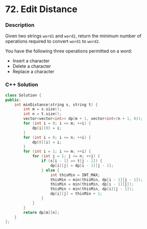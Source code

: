 # 72. Edit Distance

### Description
Given two strings `word1` and `word2`, return the minimum number of operations required to convert `word1` to `word2`.

You have the following three operations permitted on a word:

- Insert a character
- Delete a character
- Replace a character

### C++ Solution

```cpp
class Solution {
public:
    int minDistance(string s, string t) {
        int m = s.size();
        int n = t.size();
        vector<vector<int>> dp(m + 1, vector<int>(n + 1, 0));
        for (int i = 0; i <= m; ++i) {
            dp[i][0] = i;
        }
        for (int i = 0; i <= n; ++i) {
            dp[0][i] = i;
        }
        for (int i = 1; i <= m; ++i) {
            for (int j = 1; j <= n; ++j) {
                if (s[i - 1] == t[j - 1]) {
                    dp[i][j] = dp[i - 1][j - 1];
                } else {
                    int thisMin = INT_MAX;
                    thisMin = min(thisMin, dp[i - 1][j - 1]);
                    thisMin = min(thisMin, dp[i - 1][j]);
                    thisMin = min(thisMin, dp[i][j - 1]);
                    dp[i][j] = thisMin + 1;
                }
            }
        }
        return dp[m][n];
    }
};
```